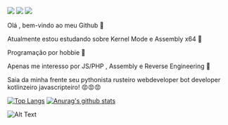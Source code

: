 ![](https://www.gentoo.org/assets/img/badges/gentoo-badge2.png) ![](https://img.shields.io/badge/-js-blue?logo=c%2B%2B&style=flat) ![](https://komarev.com/ghpvc/?username=KB1te)




Olá , bem-vindo ao meu Github 👋

Atualmente estou estudando sobre Kernel Mode e Assembly x64 🙇                                    

Programação por hobbie 🙏

Apenas me interesso por JS/PHP , Assembly e Reverse Engineering 🧐

Saia da minha frente seu pythonista rusteiro webdeveloper bot developer kotlinzeiro javascripteiro! 😡😡😡





[![Top Langs](https://github-readme-stats.vercel.app/api/top-langs/?username=KB1te)](https://github.com/anuraghazra/github-readme-stats)     [![Anurag's github stats](https://github-readme-stats.vercel.app/api?username=Viruszinnn)](https://github.com/anuraghazra/github-readme-stats)


![Alt Text](https://pa1.narvii.com/7455/fa4eec4452ed146d1f920206e65f5875e4afd1afr1-540-229_hq.gif)


